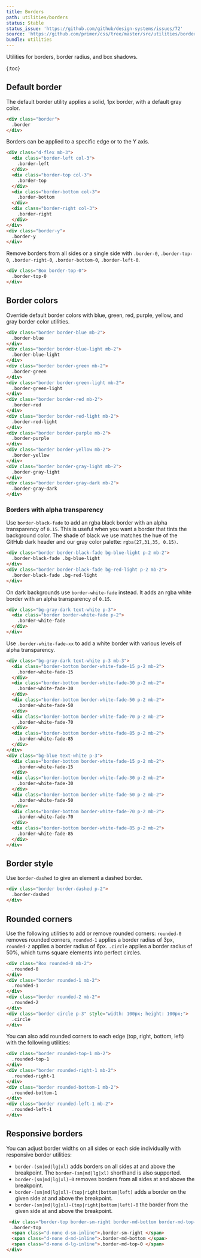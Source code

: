 ```yaml
---
title: Borders
path: utilities/borders
status: Stable
status_issue: 'https://github.com/github/design-systems/issues/72'
source: 'https://github.com/primer/css/tree/master/src/utilities/borders.scss'
bundle: utilities
---
```


Utilities for borders, border radius, and box shadows.

{:toc}

## Default border

The default border utility applies a solid, 1px border, with a default gray color.

```html
<div class="border">
  .border
</div>
```

Borders can be applied to a specific edge or to the Y axis.

```html
<div class="d-flex mb-3">
  <div class="border-left col-3">
    .border-left
  </div>
  <div class="border-top col-3">
    .border-top
  </div>
  <div class="border-bottom col-3">
    .border-bottom
  </div>
  <div class="border-right col-3">
    .border-right
  </div>
</div>
<div class="border-y">
  .border-y
</div>
```

Remove borders from all sides or a single side with `.border-0`, `.border-top-0`, `.border-right-0`, `.border-bottom-0`, `.border-left-0`.

```html
<div class="Box border-top-0">
  .border-top-0
</div>
```

## Border colors

Override default border colors with blue, green, red, purple, yellow, and gray border color utilities.

```html
<div class="border border-blue mb-2">
  .border-blue
</div>
<div class="border border-blue-light mb-2">
  .border-blue-light
</div>
<div class="border border-green mb-2">
  .border-green
</div>
<div class="border border-green-light mb-2">
  .border-green-light
</div>
<div class="border border-red mb-2">
  .border-red
</div>
<div class="border border-red-light mb-2">
  .border-red-light
</div>
<div class="border border-purple mb-2">
  .border-purple
</div>
<div class="border border-yellow mb-2">
  .border-yellow
</div>
<div class="border border-gray-light mb-2">
  .border-gray-light
</div>
<div class="border border-gray-dark mb-2">
  .border-gray-dark
</div>
```

### Borders with alpha transparency

Use `border-black-fade` to add an rgba black border with an alpha transparency of `0.15`. This is useful when you want a border that tints the background color. The shade of black we use matches the hue of the GitHub dark header and our gray color palette: `rgba(27,31,35, 0.15)`.

```html
<div class="border border-black-fade bg-blue-light p-2 mb-2">
  .border-black-fade .bg-blue-light
</div>
<div class="border border-black-fade bg-red-light p-2 mb-2">
  .border-black-fade .bg-red-light
</div>
```

On dark backgrounds use `border-white-fade` instead. It adds an rgba white border with an alpha transparency of `0.15`.

```html
<div class="bg-gray-dark text-white p-3">
  <div class="border border-white-fade p-2">
    .border-white-fade
  </div>
</div>
```

Use `.border-white-fade-xx` to add a white border with various levels of alpha transparency.

```html
<div class="bg-gray-dark text-white p-3 mb-3">
  <div class="border-bottom border-white-fade-15 p-2 mb-2">
    .border-white-fade-15
  </div>
  <div class="border-bottom border-white-fade-30 p-2 mb-2">
    .border-white-fade-30
  </div>
  <div class="border-bottom border-white-fade-50 p-2 mb-2">
    .border-white-fade-50
  </div>
  <div class="border-bottom border-white-fade-70 p-2 mb-2">
    .border-white-fade-70
  </div>
  <div class="border-bottom border-white-fade-85 p-2 mb-2">
    .border-white-fade-85
  </div>
</div>
<div class="bg-blue text-white p-3">
  <div class="border-bottom border-white-fade-15 p-2 mb-2">
    .border-white-fade-15
  </div>
  <div class="border-bottom border-white-fade-30 p-2 mb-2">
    .border-white-fade-30
  </div>
  <div class="border-bottom border-white-fade-50 p-2 mb-2">
    .border-white-fade-50
  </div>
  <div class="border-bottom border-white-fade-70 p-2 mb-2">
    .border-white-fade-70
  </div>
  <div class="border-bottom border-white-fade-85 p-2 mb-2">
    .border-white-fade-85
  </div>
</div>
```

## Border style

Use `border-dashed` to give an element a dashed border.

```html
<div class="border border-dashed p-2">
  .border-dashed
</div>
```

## Rounded corners

Use the following utilities to add or remove rounded corners: `rounded-0` removes rounded corners, `rounded-1` applies a border radius of 3px, `rounded-2` applies a border radius of 6px. `.circle` applies a border radius of 50%, which turns square elements into perfect circles.

```html
<div class="Box rounded-0 mb-2">
  .rounded-0
</div>
<div class="border rounded-1 mb-2">
  .rounded-1
</div>
<div class="border rounded-2 mb-2">
  .rounded-2
</div>
<div class="border circle p-3" style="width: 100px; height: 100px;">
  .circle
</div>
```

You can also add rounded corners to each edge (top, right, bottom, left) with the following utilities:

```html
<div class="border rounded-top-1 mb-2">
  .rounded-top-1
</div>
<div class="border rounded-right-1 mb-2">
  .rounded-right-1
</div>
<div class="border rounded-bottom-1 mb-2">
  .rounded-bottom-1
</div>
<div class="border rounded-left-1 mb-2">
  .rounded-left-1
</div>
```

## Responsive borders

You can adjust border widths on all sides or each side individually with responsive border utilities:

* `border-(sm|md|lg|xl)` adds borders on all sides at and above the breakpoint. The `border-(sm|md|lg|xl)` shorthand is also supported.
* `border-(sm|md|lg|xl)-0` removes borders from all sides at and above the breakpoint.
* `border-(sm|md|lg|xl)-(top|right|bottom|left)` adds a border on the given side at and above the breakpoint.
* `border-(sm|md|lg|xl)-(top|right|bottom|left)-0` the border from the given side at and above the breakpoint.

```html
 <div class="border-top border-sm-right border-md-bottom border-md-top-0">
  .border-top
  <span class="d-none d-sm-inline">.border-sm-right </span>
  <span class="d-none d-md-inline">.border-md-bottom </span>
  <span class="d-none d-lg-inline">.border-md-top-0 </span>
</div>
```
